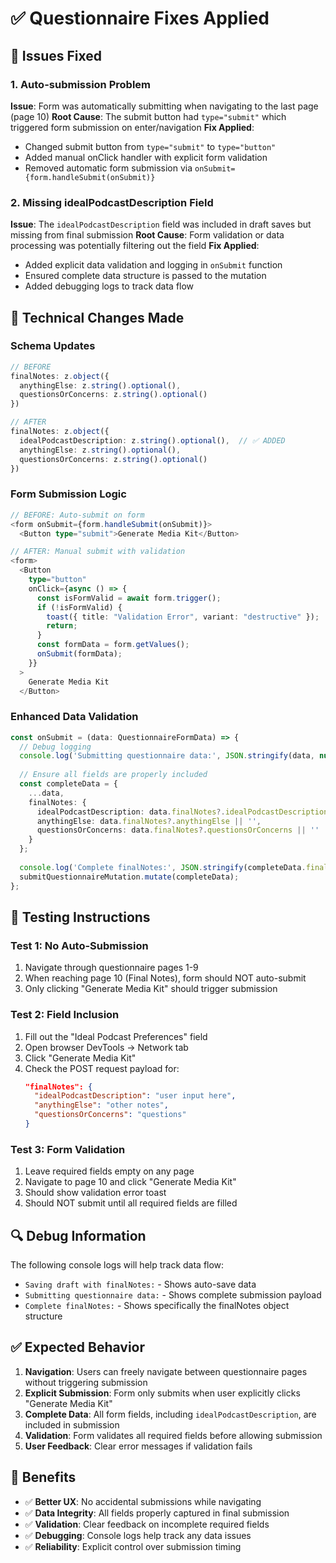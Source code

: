 # ✅ Questionnaire Fixes Applied

## 🎯 **Issues Fixed**

### **1. Auto-submission Problem**
**Issue**: Form was automatically submitting when navigating to the last page (page 10)
**Root Cause**: The submit button had `type="submit"` which triggered form submission on enter/navigation
**Fix Applied**:
- Changed submit button from `type="submit"` to `type="button"`
- Added manual onClick handler with explicit form validation
- Removed automatic form submission via `onSubmit={form.handleSubmit(onSubmit)}`

### **2. Missing idealPodcastDescription Field**
**Issue**: The `idealPodcastDescription` field was included in draft saves but missing from final submission
**Root Cause**: Form validation or data processing was potentially filtering out the field
**Fix Applied**:
- Added explicit data validation and logging in `onSubmit` function
- Ensured complete data structure is passed to the mutation
- Added debugging logs to track data flow

## 🔧 **Technical Changes Made**

### **Schema Updates**
```typescript
// BEFORE
finalNotes: z.object({
  anythingElse: z.string().optional(),
  questionsOrConcerns: z.string().optional()
})

// AFTER  
finalNotes: z.object({
  idealPodcastDescription: z.string().optional(),  // ✅ ADDED
  anythingElse: z.string().optional(),
  questionsOrConcerns: z.string().optional()
})
```

### **Form Submission Logic**
```typescript
// BEFORE: Auto-submit on form
<form onSubmit={form.handleSubmit(onSubmit)}>
  <Button type="submit">Generate Media Kit</Button>

// AFTER: Manual submit with validation
<form>
  <Button 
    type="button"
    onClick={async () => {
      const isFormValid = await form.trigger();
      if (!isFormValid) {
        toast({ title: "Validation Error", variant: "destructive" });
        return;
      }
      const formData = form.getValues();
      onSubmit(formData);
    }}
  >
    Generate Media Kit
  </Button>
```

### **Enhanced Data Validation**
```typescript
const onSubmit = (data: QuestionnaireFormData) => {
  // Debug logging
  console.log('Submitting questionnaire data:', JSON.stringify(data, null, 2));
  
  // Ensure all fields are properly included
  const completeData = {
    ...data,
    finalNotes: {
      idealPodcastDescription: data.finalNotes?.idealPodcastDescription || '',
      anythingElse: data.finalNotes?.anythingElse || '',
      questionsOrConcerns: data.finalNotes?.questionsOrConcerns || ''
    }
  };
  
  console.log('Complete finalNotes:', JSON.stringify(completeData.finalNotes, null, 2));
  submitQuestionnaireMutation.mutate(completeData);
};
```

## 🧪 **Testing Instructions**

### **Test 1: No Auto-Submission**
1. Navigate through questionnaire pages 1-9
2. When reaching page 10 (Final Notes), form should NOT auto-submit
3. Only clicking "Generate Media Kit" should trigger submission

### **Test 2: Field Inclusion**
1. Fill out the "Ideal Podcast Preferences" field
2. Open browser DevTools → Network tab
3. Click "Generate Media Kit"
4. Check the POST request payload for:
   ```json
   "finalNotes": {
     "idealPodcastDescription": "user input here",
     "anythingElse": "other notes",
     "questionsOrConcerns": "questions"
   }
   ```

### **Test 3: Form Validation**
1. Leave required fields empty on any page
2. Navigate to page 10 and click "Generate Media Kit"
3. Should show validation error toast
4. Should NOT submit until all required fields are filled

## 🔍 **Debug Information**

The following console logs will help track data flow:
- `Saving draft with finalNotes:` - Shows auto-save data
- `Submitting questionnaire data:` - Shows complete submission payload
- `Complete finalNotes:` - Shows specifically the finalNotes object structure

## ✅ **Expected Behavior**

1. **Navigation**: Users can freely navigate between questionnaire pages without triggering submission
2. **Explicit Submission**: Form only submits when user explicitly clicks "Generate Media Kit"
3. **Complete Data**: All form fields, including `idealPodcastDescription`, are included in submission
4. **Validation**: Form validates all required fields before allowing submission
5. **User Feedback**: Clear error messages if validation fails

## 🎯 **Benefits**

- ✅ **Better UX**: No accidental submissions while navigating
- ✅ **Data Integrity**: All fields properly captured in final submission
- ✅ **Validation**: Clear feedback on incomplete required fields  
- ✅ **Debugging**: Console logs help track any data issues
- ✅ **Reliability**: Explicit control over submission timing